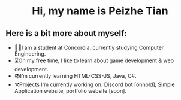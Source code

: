 <h1 align="center">
Hi, my name is Peizhe Tian
</h1>

Here is a bit more about myself:
----

- 👨‍🎓I am a student at Concordia, currently studying Computer Engineering.
- ⌛On my free time, I like to learn about game development & web development.
- 📚I’m currently learning HTML-CSS-JS, Java, C#.
- ⚒Projects I'm currently working on: Discord bot [onhold], Simple Application website, portfolio website [soon].

<!---
peach3es/peach3es is a ✨ special ✨ repository because its `README.md` (this file) appears on your GitHub profile.
You can click the Preview link to take a look at your changes.
--->
